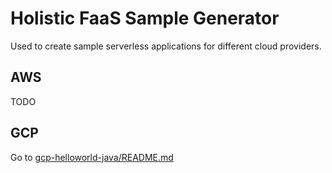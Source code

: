 # Holistic FaaS Sample Generator

Used to create sample serverless applications for different cloud providers.

## AWS

TODO

## GCP

Go to [gcp-helloworld-java/README.md](gcp-helloworld-java/README.md)